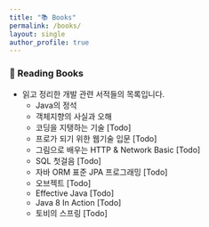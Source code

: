 ```yaml
---
title: "📚 Books"
permalink: /books/
layout: single
author_profile: true
---
```


### 📖 Reading Books

* 읽고 정리한 개발 관련 서적들의 목록입니다.
  * Java의 정석
  * 객체지향의 사실과 오해
  * 코딩을 지탱하는 기술 [Todo]
  * 프로가 되기 위한 웹기술 입문 [Todo]
  * 그림으로 배우는 HTTP & Network Basic [Todo]
  * SQL 첫걸음 [Todo]
  * 자바 ORM 표준 JPA 프로그래밍 [Todo]
  * 오브젝트 [Todo]
  * Effective Java [Todo]
  * Java 8 In Action [Todo]
  * 토비의 스프링 [Todo]
